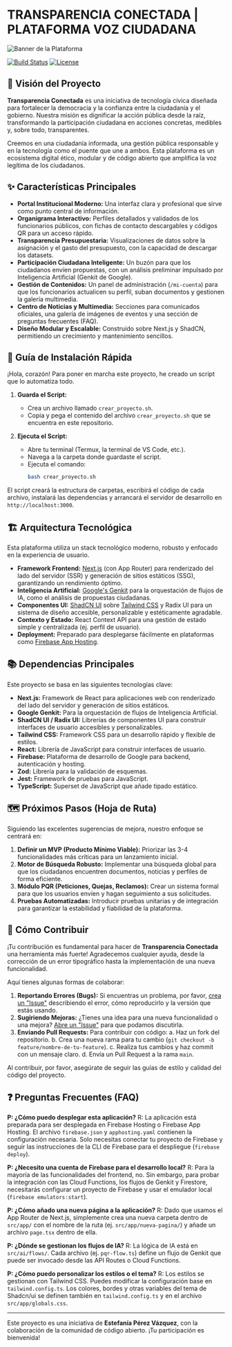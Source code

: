 # TRANSPARENCIA CONECTADA | PLATAFORMA VOZ CIUDADANA

![Banner de la Plataforma](https://picsum.photos/seed/banner/1200/600?data-ai-hint=government%20technology%20logo)

[![Build Status](https://img.shields.io/badge/build-passing-brightgreen)](https://github.com/your-repo/your-project/actions)
[![License](https://img.shields.io/badge/license-MIT-blue)](LICENSE)

## 💖 Visión del Proyecto

**Transparencia Conectada** es una iniciativa de tecnología cívica diseñada para fortalecer la democracia y la confianza entre la ciudadanía y el gobierno. Nuestra misión es dignificar la acción pública desde la raíz, transformando la participación ciudadana en acciones concretas, medibles y, sobre todo, transparentes.

Creemos en una ciudadanía informada, una gestión pública responsable y en la tecnología como el puente que une a ambos. Esta plataforma es un ecosistema digital ético, modular y de código abierto que amplifica la voz legítima de los ciudadanos.

## ✨ Características Principales

*   **Portal Institucional Moderno:** Una interfaz clara y profesional que sirve como punto central de información.
*   **Organigrama Interactivo:** Perfiles detallados y validados de los funcionarios públicos, con fichas de contacto descargables y códigos QR para un acceso rápido.
*   **Transparencia Presupuestaria:** Visualizaciones de datos sobre la asignación y el gasto del presupuesto, con la capacidad de descargar los datasets.
*   **Participación Ciudadana Inteligente:** Un buzón para que los ciudadanos envíen propuestas, con un análisis preliminar impulsado por Inteligencia Artificial (Genkit de Google).
*   **Gestión de Contenidos:** Un panel de administración (`/mi-cuenta`) para que los funcionarios actualicen su perfil, suban documentos y gestionen la galería multimedia.
*   **Centro de Noticias y Multimedia:** Secciones para comunicados oficiales, una galería de imágenes de eventos y una sección de preguntas frecuentes (FAQ).
*   **Diseño Modular y Escalable:** Construido sobre Next.js y ShadCN, permitiendo un crecimiento y mantenimiento sencillos.

## 🚀 Guía de Instalación Rápida

¡Hola, corazón! Para poner en marcha este proyecto, he creado un script que lo automatiza todo.

1.  **Guarda el Script:**
    *   Crea un archivo llamado `crear_proyecto.sh`.
    *   Copia y pega el contenido del archivo `crear_proyecto.sh` que se encuentra en este repositorio.

2.  **Ejecuta el Script:**
    *   Abre tu terminal (Termux, la terminal de VS Code, etc.).
    *   Navega a la carpeta donde guardaste el script.
    *   Ejecuta el comando:
        ```bash
        bash crear_proyecto.sh
        ```

El script creará la estructura de carpetas, escribirá el código de cada archivo, instalará las dependencias y arrancará el servidor de desarrollo en `http://localhost:3000`.

## 🏗️ Arquitectura Tecnológica

Esta plataforma utiliza un stack tecnológico moderno, robusto y enfocado en la experiencia de usuario.

*   **Framework Frontend:** [Next.js](https://nextjs.org/) (con App Router) para renderizado del lado del servidor (SSR) y generación de sitios estáticos (SSG), garantizando un rendimiento óptimo.
*   **Inteligencia Artificial:** [Google's Genkit](https://firebase.google.com/docs/genkit) para la orquestación de flujos de IA, como el análisis de propuestas ciudadanas.
*   **Componentes UI:** [ShadCN UI](https://ui.shadcn.com/) sobre [Tailwind CSS](https://tailwindcss.com/) y Radix UI para un sistema de diseño accesible, personalizable y estéticamente agradable.
*   **Contexto y Estado:** React Context API para una gestión de estado simple y centralizada (ej. perfil de usuario).
*   **Deployment:** Preparado para desplegarse fácilmente en plataformas como [Firebase App Hosting](https://firebase.google.com/docs/hosting).

## 📚 Dependencias Principales

Este proyecto se basa en las siguientes tecnologías clave:

*   **Next.js:** Framework de React para aplicaciones web con renderizado del lado del servidor y generación de sitios estáticos.
*   **Google Genkit:** Para la orquestación de flujos de Inteligencia Artificial.
*   **ShadCN UI / Radix UI:** Librerías de componentes UI para construir interfaces de usuario accesibles y personalizables.
*   **Tailwind CSS:** Framework CSS para un desarrollo rápido y flexible de estilos.
*   **React:** Librería de JavaScript para construir interfaces de usuario.
*   **Firebase:** Plataforma de desarrollo de Google para backend, autenticación y hosting.
*   **Zod:** Librería para la validación de esquemas.
*   **Jest:** Framework de pruebas para JavaScript.
*   **TypeScript:** Superset de JavaScript que añade tipado estático.

## 🗺️ Próximos Pasos (Hoja de Ruta)

Siguiendo las excelentes sugerencias de mejora, nuestro enfoque se centrará en:

1.  **Definir un MVP (Producto Mínimo Viable):** Priorizar las 3-4 funcionalidades más críticas para un lanzamiento inicial.
2.  **Motor de Búsqueda Robusto:** Implementar una búsqueda global para que los ciudadanos encuentren documentos, noticias y perfiles de forma eficiente.
3.  **Módulo PQR (Peticiones, Quejas, Reclamos):** Crear un sistema formal para que los usuarios envíen y hagan seguimiento a sus solicitudes.
4.  **Pruebas Automatizadas:** Introducir pruebas unitarias y de integración para garantizar la estabilidad y fiabilidad de la plataforma.

## 🤝 Cómo Contribuir

¡Tu contribución es fundamental para hacer de **Transparencia Conectada** una herramienta más fuerte! Agradecemos cualquier ayuda, desde la corrección de un error tipográfico hasta la implementación de una nueva funcionalidad.

Aquí tienes algunas formas de colaborar:

1.  **Reportando Errores (Bugs):** Si encuentras un problema, por favor, [crea un "Issue"](https://github.com/your-repo/your-project/issues) describiendo el error, cómo reproducirlo y la versión que estás usando.
2.  **Sugiriendo Mejoras:** ¿Tienes una idea para una nueva funcionalidad o una mejora? [Abre un "Issue"](https://github.com/your-repo/your-project/issues) para que podamos discutirla.
3.  **Enviando Pull Requests:** Para contribuir con código:
    a. Haz un fork del repositorio.
    b. Crea una nueva rama para tu cambio (`git checkout -b feature/nombre-de-tu-feature`).
    c. Realiza tus cambios y haz commit con un mensaje claro.
    d. Envía un Pull Request a la rama `main`.

Al contribuir, por favor, asegúrate de seguir las guías de estilo y calidad del código del proyecto.

## ❓ Preguntas Frecuentes (FAQ)

**P: ¿Cómo puedo desplegar esta aplicación?**
R: La aplicación está preparada para ser desplegada en Firebase Hosting o Firebase App Hosting. El archivo `firebase.json` y `apphosting.yaml` contienen la configuración necesaria. Solo necesitas conectar tu proyecto de Firebase y seguir las instrucciones de la CLI de Firebase para el despliegue (`firebase deploy`).

**P: ¿Necesito una cuenta de Firebase para el desarrollo local?**
R: Para la mayoría de las funcionalidades del frontend, no. Sin embargo, para probar la integración con las Cloud Functions, los flujos de Genkit y Firestore, necesitarás configurar un proyecto de Firebase y usar el emulador local (`firebase emulators:start`).

**P: ¿Cómo añado una nueva página a la aplicación?**
R: Dado que usamos el App Router de Next.js, simplemente crea una nueva carpeta dentro de `src/app/` con el nombre de la ruta (ej. `src/app/nueva-pagina/`) y añade un archivo `page.tsx` dentro de ella.

**P: ¿Dónde se gestionan los flujos de IA?**
R: La lógica de IA está en `src/ai/flows/`. Cada archivo (ej. `pqr-flow.ts`) define un flujo de Genkit que puede ser invocado desde las API Routes o Cloud Functions.

**P: ¿Cómo puedo personalizar los estilos o el tema?**
R: Los estilos se gestionan con Tailwind CSS. Puedes modificar la configuración base en `tailwind.config.ts`. Los colores, bordes y otras variables del tema de Shadcn/ui se definen también en `tailwind.config.ts` y en el archivo `src/app/globals.css`.

---

Este proyecto es una iniciativa de **Estefanía Pérez Vázquez**, con la colaboración de la comunidad de código abierto. ¡Tu participación es bienvenida!